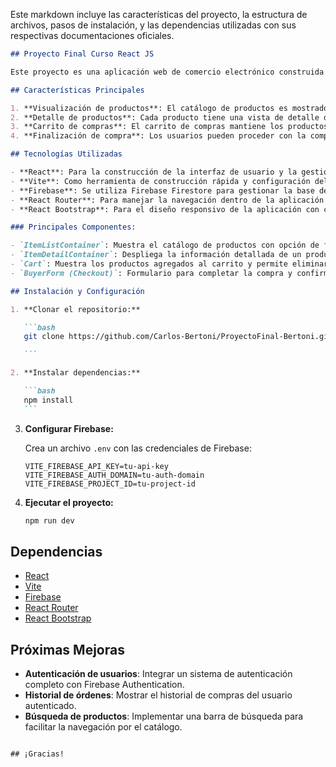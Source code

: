 Este markdown incluye las características del proyecto, la estructura de archivos, pasos de instalación, y las dependencias utilizadas con sus respectivas documentaciones oficiales.

````markdown
## Proyecto Final Curso React JS

Este proyecto es una aplicación web de comercio electrónico construida con **React** y **Vite**. La aplicación permite a los usuarios navegar por un catálogo de productos, ver detalles de cada uno, agregar productos al carrito de compras y finalizar la compra.

## Características Principales

1. **Visualización de productos**: El catálogo de productos es mostrado con la ayuda de componentes que permiten filtrar y visualizar los productos disponibles.
2. **Detalle de productos**: Cada producto tiene una vista de detalle donde el usuario puede ver información más específica y decidir si desea agregarlo al carrito.
3. **Carrito de compras**: El carrito de compras mantiene los productos seleccionados por el usuario y permite gestionar la cantidad de cada artículo.
4. **Finalización de compra**: Los usuarios pueden proceder con la compra de los productos seleccionados, y se guarda un registro de la transacción.

## Tecnologías Utilizadas

- **React**: Para la construcción de la interfaz de usuario y la gestión de componentes.
- **Vite**: Como herramienta de construcción rápida y configuración del entorno de desarrollo.
- **Firebase**: Se utiliza Firebase Firestore para gestionar la base de datos de productos y pedidos. También se utiliza Firebase Authentication para gestionar el inicio de sesión de los usuarios.
- **React Router**: Para manejar la navegación dentro de la aplicación de una manera declarativa y mantener la SPA (Single Page Application).
- **React Bootstrap**: Para el diseño responsivo de la aplicación con componentes preconstruidos que mejoran la estética y funcionalidad.

### Principales Componentes:

- `ItemListContainer`: Muestra el catálogo de productos con opción de filtrado.
- `ItemDetailContainer`: Despliega la información detallada de un producto seleccionado.
- `Cart`: Muestra los productos agregados al carrito y permite eliminar del carrito.
- `BuyerForm (Checkout)`: Formulario para completar la compra y confirmar el pedido.

## Instalación y Configuración

1. **Clonar el repositorio:**

   ```bash
   git clone https://github.com/Carlos-Bertoni/ProyectoFinal-Bertoni.git

   ```

2. **Instalar dependencias:**

   ```bash
   npm install
   ```
````

3. **Configurar Firebase:**

   Crea un archivo `.env` con las credenciales de Firebase:

   ```
   VITE_FIREBASE_API_KEY=tu-api-key
   VITE_FIREBASE_AUTH_DOMAIN=tu-auth-domain
   VITE_FIREBASE_PROJECT_ID=tu-project-id
   ```

4. **Ejecutar el proyecto:**

   ```bash
   npm run dev
   ```

## Dependencias

- [React](https://reactjs.org/)
- [Vite](https://vitejs.dev/)
- [Firebase](https://firebase.google.com/docs/web/setup)
- [React Router](https://reactrouter.com/en/main)
- [React Bootstrap](https://react-bootstrap.github.io/)

## Próximas Mejoras

- **Autenticación de usuarios**: Integrar un sistema de autenticación completo con Firebase Authentication.
- **Historial de órdenes**: Mostrar el historial de compras del usuario autenticado.
- **Búsqueda de productos**: Implementar una barra de búsqueda para facilitar la navegación por el catálogo.

```

## ¡Gracias!
```
